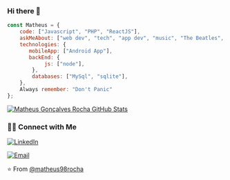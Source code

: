 ### Hi there 👋


```javascript
const Matheus = {
    code: ["Javascript", "PHP", "ReactJS"],
    askMeAbout: ["web dev", "tech", "app dev", "music", "The Beatles", "Movies"],
    technologies: {
       mobileApp: ["Android App"],
       backEnd: {
            js: ["node"],
        },
        databases: ["MySql", "sqlite"],
    },
    Always remember: "Don't Panic"
};
```
[![Matheus Gonçalves Rocha GitHub Stats](https://github-readme-stats.vercel.app/api?username=matheus98rocha&show_icons=true&count_private=true)](https://github.com/matheus98rocha)


<h3> 🤝🏻 Connect with Me </h3>

<p align="center">
  
<a href="https://www.linkedin.com/in/matheus-rocha-79185b169/" target="_blank"><img alt="LinkedIn" src="https://img.shields.io/badge/LinkedIn-@matheus98rocha-blue?style=flat&logo=linkedin"></a>

<a href="mailto:matheus98rocha@gmail.com"><img alt="Email" src="https://img.shields.io/badge/Email-matheus98rocha@gmail.com-blue?style=flat&logo=gmail"></a>
</p>


⭐️ From [@matheus98rocha](https://github.com/matheus98rocha)
